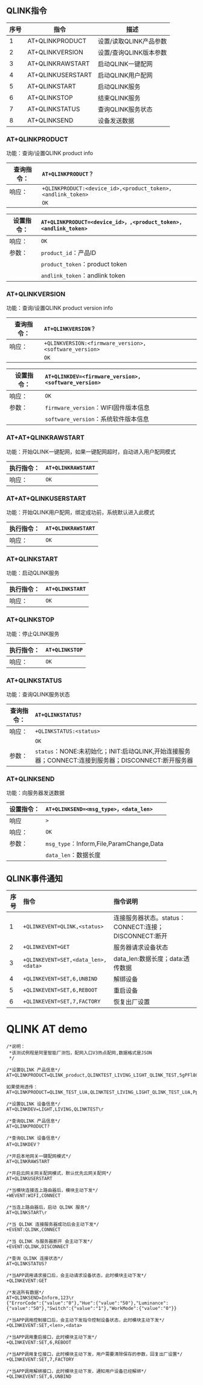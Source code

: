 
## QLINK指令

|序号|指令|描述|
|---|---|---|
|1|AT+QLINKPRODUCT|设置/读取QLINK产品参数|
|2|AT+QLINKVERSION|设置/查询QLINK版本参数|
|3|AT+QLINKRAWSTART|启动QLINK一键配网|
|4|AT+QLINKUSERSTART|启动QLINK用户配网|
|5|AT+QLINKSTART|启动QLINK服务|
|6|AT+QLINKSTOP|结束QLINK服务|
|7|AT+QLINKSTATUS|查询QLINK服务状态|
|8|AT+QLINKSEND|设备发送数据|

### AT+QLINKPRODUCT
功能：查询/设置QLINK product info

|查询指令：|`AT+QLINKPRODUCT？`|
|---|:---|
|响应：|`+QLINKPRODUCT:<device_id>,<product_token>,<andlink_token>`|
||`OK`|

|设置指令：|`AT+QLINKPRODUCT=<device_id>，,<product_token>,<andlink_token>`|
|---|:---|
|响应：|`OK`|
|参数：|`product_id`：产品ID|
||`product_token`：product token|
||`andlink_token`：andlink token|


### AT+QLINKVERSION
功能：查询/设置QLINK product version info

|查询指令：|`AT+QLINKVERSION？`|
|---|:---|
|响应：|`+QLINKVERSION:<firmware_version>,<software_version>`|
||`OK`|

|设置指令：|`AT+QLINKDEV=<firmware_version>,<software_version>`|
|---|:---|
|响应：|`OK`|
|参数：|`firmware_version`：WIFI固件版本信息|
||`software_version`：系统软件版本信息|

### AT+AT+QLINKRAWSTART
功能：开始QLINK一键配网，如果一键配网超时，自动进入用户配网模式

|执行指令：|`AT+QLINKRAWSTART`|
|---|:---|
|响应：|`OK`|

### AT+AT+QLINKUSERSTART
功能：开始QLINK用户配网，绑定成功前，系统默认进入此模式

|执行指令：|`AT+QLINKRAWSTART`|
|---|:---|
|响应：|`OK`|

### AT+QLINKSTART
功能：启动QLINK服务

|执行指令：|`AT+QLINKSTART`|
|---|:---|
|响应：|`OK`|

### AT+QLINKSTOP
功能：停止QLINK服务

|执行指令：|`AT+QLINKSTOP`|
|---|:---|
|响应：|`OK`|

### AT+QLINKSTATUS
功能：查询QLINK服务状态

|查询指令：|`AT+QLINKSTATUS?`|
|---|:---|
|响应：|`+QLINKSTATUS:<status>`|
||`OK`|
|参数：|`status`：NONE:未初始化；INIT:启动QLINK,开始连接服务器；CONNECT:连接到服务器；DISCONNECT:断开服务器|

### AT+QLINKSEND
功能：向服务器发送数据

|设置指令：|`AT+QLINKSEND=<msg_type>，<data_len>`|
|---|:---|
|响应|`>`|
|响应：|`OK`|
|参数：|`msg_type`：Inform,File,ParamChange,Data|
||`data_len`：数据长度|


## QLINK事件通知
|序号|指令|指令说明|
|---|:---|:---|
|1|`+QLINKEVENT=QLINK,<status>`|连接服务器状态。status：CONNECT:连接；DISCONNECT:断开|
|2|`+QLINKEVENT=GET`|服务器请求设备状态|
|3|`+QLINKEVENT=SET,<data_len>,<data>`|data_len:数据长度；data:透传数据|
|4|`+QLINKEVENT=SET,6,UNBIND`|解绑设备|
|5|`+QLINKEVENT=SET,6,REBOOT`|重启设备|
|6|`+QLINKEVENT=SET,7,FACTORY`|恢复出厂设置|

# QLINK AT demo


```
/*说明：
 *该测试例程是阿里智能厂测包，配网入口V3热点配网,数据格式是JSON
 */

/*设置QLINK 产品信息*/
AT+QLINKPRODUCT=QLINK_product,QLINKTEST_LIVING_LIGHT_QLINK_TEST,5gPFl8G4GyFZ1fPWk20m,ngthgTlZ65bX5LpViKIWNsDPhOf2As9ChnoL9gQb,JSON\r

如果使用透传：
AT+QLINKPRODUCT=QLINK_TEST_LUA,QLINKTEST_LIVING_LIGHT_QLINK_TEST_LUA,PpvWt4yEJhWW9f987meF,c2IGOfujoX7JrbixF1yHNf4tcD8J2rAOIv7AszV8,RAW\r

/*设置QLINK 设备信息*/
AT+QLINKDEV=LIGHT,LIVING,QLINKTEST\r

/*查询QLINK 产品信息*/
AT+QLINKPRODUCT?

/*查询QLINK 设备信息*/
AT+QLINKDEV？

/*开启本地网关一键配网模式*/
AT+QLINKRAWSTART

/*开启云网关网关配网模式，默认优先云网关配网*/
AT+QLINKUSERSTART

/*当模块连接连上路由器后，模块主动下发*/
+WEVENT:WIFI,CONNECT

/*当连上路由器后，启动 QLINK 服务*/
AT+QLINKSTART\r

/*当 QLINK 连接服务器成功后会主动下发*/
+EVENT:QLINK,CONNECT

/*当 QLINK 与服务器断开 会主动下发*/
+EVENT:QLINK,DISCONNECT

/*查询 QLINK 连接状态*/
AT+QLINKSTATUS?

/*当APP调用请求接口后，会主动请求设备状态，此时模块主动下发*/
+QLINKEVENT:GET

/*发送所有数据*/
AT+QLINKSEND=Inform,123\r
{"ErrorCode":{"value":"0"},"Hue":{"value":"50"},"Luminance":{"value":"50"},"Switch":{"value":"1"},"WorkMode":{"value":"0"}}

/*当APP调用控制接口后，会主动下发指令控制设备状态，此时模块主动下发*/
+QLINKEVENT:SET,<len>,<data>

/*当APP调用重启接口，此时模块主动下发*/
+QLINKEVENT:SET,6,REBOOT

/*当APP调用复位接口，此时模块主动下发，用户需要清除保存的参数，回复出厂设置*/
+QLINKEVENT:SET,7,FACTORY

/*当APP调用解绑接口，此时模块主动下发，通知用户设备已经解绑*/
+QLINKEVENT:SET,6,UNBIND

```

